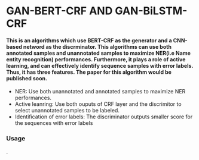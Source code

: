 # GAN-BERT-CRF AND GAN-BiLSTM-CRF
#### This is an algorithms which use BERT-CRF as the generator and a CNN-based netword as the discrminator. This algorithms can use both annotated samples and unannotated samples to maximize NER(i.e Name entity recognition) performances. Furthermore, it plays a role of active learning, and can effectively identify sequence samples with error labels. Thus, it has three features. The paper for this algorithm would be published soon.
* NER: Use both unannotated and annotated samples to maximize NER performances.
* Active leanring: Use both ouputs of CRF layer and the discrimitor to select unannotated samples to be labeled.
* Identification of error labels: The discriminator outputs smaller score for the sequences with error labels

### Usage
.
